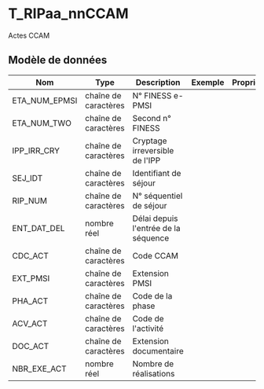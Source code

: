 # T_RIPaa_nnCCAM

Actes CCAM


## Modèle de données

|Nom|Type|Description|Exemple|Propriétés|
|-|-|-|-|-|
|ETA_NUM_EPMSI|chaîne de caractères|N° FINESS e-PMSI|||
|ETA_NUM_TWO|chaîne de caractères|Second n° FINESS|||
|IPP_IRR_CRY|chaîne de caractères|Cryptage irreversible de l'IPP|||
|SEJ_IDT|chaîne de caractères|Identifiant de séjour|||
|RIP_NUM|chaîne de caractères|N° séquentiel de séjour|||
|ENT_DAT_DEL|nombre réel|Délai depuis l'entrée de la séquence|||
|CDC_ACT|chaîne de caractères|Code CCAM|||
|EXT_PMSI|chaîne de caractères|Extension PMSI|||
|PHA_ACT|chaîne de caractères|Code de la phase|||
|ACV_ACT|chaîne de caractères|Code de l'activité|||
|DOC_ACT|chaîne de caractères|Extension documentaire|||
|NBR_EXE_ACT|nombre réel|Nombre de réalisations|||
